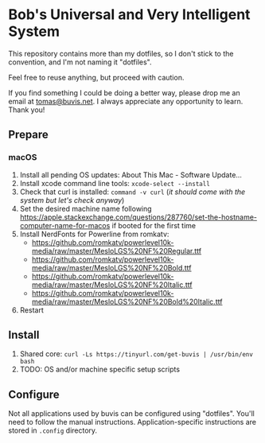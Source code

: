 # Bob's Universal and Very Intelligent System

This repository contains more than my dotfiles, so I don't stick to the convention, and I'm not naming it "dotfiles".

Feel free to reuse anything, but proceed with caution.

If you find something I could be doing a better way, please drop me an email at tomas@buvis.net.
I always appreciate any opportunity to learn. Thank you!

## Prepare

### macOS

1. Install all pending OS updates: About This Mac - Software Update...
2. Install xcode command line tools: `xcode-select --install`
3. Check that curl is installed: `command -v curl` (*it should come with the system but let's check anyway*)
4. Set the desired machine name following https://apple.stackexchange.com/questions/287760/set-the-hostname-computer-name-for-macos if booted for the first time
5. Install NerdFonts for Powerline from romkatv:
    * https://github.com/romkatv/powerlevel10k-media/raw/master/MesloLGS%20NF%20Regular.ttf
    * https://github.com/romkatv/powerlevel10k-media/raw/master/MesloLGS%20NF%20Bold.ttf
    * https://github.com/romkatv/powerlevel10k-media/raw/master/MesloLGS%20NF%20Italic.ttf
    * https://github.com/romkatv/powerlevel10k-media/raw/master/MesloLGS%20NF%20Bold%20Italic.ttf
6. Restart

## Install

1. Shared core: `curl -Ls https://tinyurl.com/get-buvis | /usr/bin/env bash`
2. TODO: OS and/or machine specific setup scripts
    
## Configure

Not all applications used by buvis can be configured using "dotfiles". You'll need to follow the manual instructions. Application-specific instructions are stored in `.config` directory.
